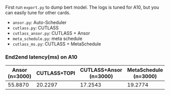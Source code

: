 First run `export.py` to dump bert model. The logs is tuned for A10, but you can easily tune for other cards.

+ `ansor.py`: Auto-Scheduler
+ `cutlass.py`: CUTLASS
+ `cutlass_ansor.py`: CUTLASS + Ansor
+ `meta_schedule.py`: meta schedule
+ `cutlass_ms.py`: CUTLASS + MetaSchedule


### End2end latency(ms) on A10

| Ansor (n=3000)   | CUTLASS+TOPI | CUTLASS+Ansor (n=3000) | MetaSchedule (n=3000) | CUTLASS+MetaSchedule (n=3000) |
| ------- | ------------ | ------------- | ------------- | ------------- |
| 55.8870 | 20.2297      | 17.2543       | 19.2774       | 17.5876       |
